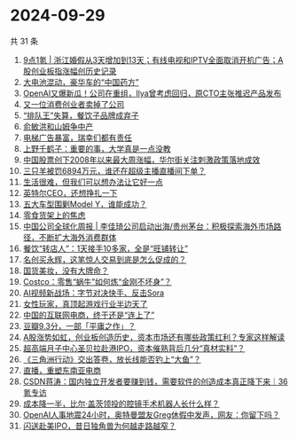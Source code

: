# 2024-09-29

共 31 条

<!-- BEGIN 36KR -->
<!-- 最后更新时间 2024-09-29 04:14:50 +0800 -->
1. [9点1氪 | 浙江婚假从3天增加到13天；有线电视和IPTV全面取消开机广告；A股创业板指涨幅创历史记录](https://36kr.com/p/2968520409993220)
1. [大电池混动，豪华车的“中国药方”](https://36kr.com/p/2966261565690112)
1. [OpenAI又爆新瓜！公司在重组，Ilya曾考虑回归，原CTO主张推迟产品发布](https://36kr.com/p/2968416237228288)
1. [又一位消费创业者卖掉了公司](https://36kr.com/p/2969156143681545)
1. [“排队王”失算，餐饮子品牌成弃子](https://36kr.com/p/2968414290399236)
1. [俞敏洪和山姆争中产](https://36kr.com/p/2969074718871552)
1. [电梯广告暴富，瑞幸们都有责任](https://36kr.com/p/2969016675389697)
1. [上野千鹤子：重要的事，大学真是一点没教](https://36kr.com/p/2965038010994692)
1. [中国股票创下2008年以来最大周涨幅，华尔街关注刺激政策落地成效](https://36kr.com/p/2968330094546953)
1. [三只羊被罚6894万元，谁还在超级主播直播间下单？](https://36kr.com/p/2968162155778055)
1. [生活很难，但我们可以想办法让它好一点](https://36kr.com/p/2967905458393347)
1. [英特尔CEO，还想挣扎一下](https://36kr.com/p/2968335157075846)
1. [五大车型围剿Model Y，谁能成功？](https://36kr.com/p/2969012029083913)
1. [零食货架上的焦虑](https://36kr.com/p/2968312424222720)
1. [中国公司全球化周报 | 李佳琦公司启动出海/贵州茅台：积极探索海外市场路径，不断扩大海外消费群体](https://36kr.com/p/2968941653135364)
1. [餐饮“转店人”：1天接手10多家，全是“旺铺转让”](https://36kr.com/p/2954886650257286)
1. [名创买永辉，这笔惊人交易到底是怎么促成的？](https://36kr.com/p/2968331169144453)
1. [国货美妆，没有大牌命？](https://36kr.com/p/2968459334455303)
1. [Costco：零售“蜗牛”如何炼“金刚不坏身”？](https://36kr.com/p/2968289354338312)
1. [AI视频新战场：字节对决快手、反击Sora](https://36kr.com/p/2968303783403392)
1. [女性玩家，真顶起游戏行业半边天了](https://36kr.com/p/2968363024011521)
1. [中国的互联网电商，终于还是“连上了”](https://36kr.com/p/2968268152512391)
1. [豆瓣9.3分，一部「平庸之作」？](https://36kr.com/p/2969004095983621)
1. [A股涨势如虹，创业板创造历史，资本市场还有哪些政策红利？专家这样解读](https://36kr.com/p/2969011274305795)
1. [超高端月子中心圣贝拉赴港IPO，资本催熟背后几分“真材实料”？](https://36kr.com/p/2968204635001093)
1. [《三角洲行动》交出答卷，放长线能否钓上“大鱼”？](https://36kr.com/p/2969686039449856)
1. [直播，重塑东南亚电商](https://36kr.com/p/2967763278647556)
1. [CSDN蒋涛：国内独立开发者要赚到钱，需要软件的创造成本真正降下来｜36氪专访](https://36kr.com/p/2968342173454343)
1. [成本降一半，比尔·盖茨领投的腔镜手术机器人长什么样？](https://36kr.com/p/2968945626910729)
1. [OpenAI人事地震24小时，奥特曼盟友Greg休假中发声，网友：你留下吗？](https://36kr.com/p/2969481799815427)
1. [闪送赴美IPO，昔日独角兽为何越走路越窄？](https://36kr.com/p/2968406228475777)
<!-- END 36KR -->